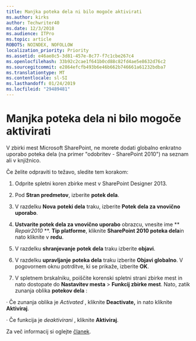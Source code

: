 ```yaml
---
title: Manjka poteka dela ni bilo mogoče aktivirati
ms.author: kirks
author: Techwriter40
ms.date: 12/3/2018
ms.audience: ITPro
ms.topic: article
ROBOTS: NOINDEX, NOFOLLOW
localization_priority: Priority
ms.assetid: e46ae8c5-3d81-457e-8c77-f7c1cbe267c4
ms.openlocfilehash: 33b92c2cae1f641b0cd88c82fd4ae5e8632d76c2
ms.sourcegitcommit: e2864efcfb493b6e46b662b746661a61232bdba7
ms.translationtype: MT
ms.contentlocale: sl-SI
ms.lasthandoff: 01/24/2019
ms.locfileid: "29489481"
---
```

# <a name="missing-workflow-failed-to-activate"></a>Manjka poteka dela ni bilo mogoče aktivirati

V zbirki mest Microsoft SharePoint, ne morete dodati globalno enkratno uporabo poteka dela (na primer "odobritev - SharePoint 2010") na seznam ali v knjižnico.
  
Če želite odpraviti to težavo, sledite tem korakom: 
  
1. Odprite spletni koren zbirke mest v SharePoint Designer 2013.
  
2. Pod **Stran predmetov**, izberite **potek dela**. 
  
3. V razdelku **Nova** **poteki dela** traku, izberite **Potek dela za vnovično uporabo**. 
  
4. **Ustvarite potek dela za vnovično uporabo** obrazcu, vnesite ime ** *Repair2010* **. **Tip platforme**, kliknite **SharePoint 2010 poteka dela**in nato kliknite v **redu**. 
  
1. V razdelku **shranjevanje** **potek dela** traku izberite **objavi**. 
  
2. V razdelku **upravljanje** **poteka dela** traku izberite **Objavi globalno**. V pogovornem oknu potrditve, ki se prikaže, izberite **OK**. 
  
3. V spletnem brskalniku, poiščite korenski spletni strani zbirke mest in nato dostopate do **Nastavitev mesta** \> **Funkcij zbirke mest**. Nato, zatik zunanja oblika **potekov dela** : 
  
· Če zunanja oblika je *Activated* , kliknite **Deactivate,** in nato kliknite **Aktiviraj**. 
  
· Če funkcija je *deaktivirani* , kliknite **Aktiviraj**. 
  
Za več informacij si oglejte [članek](https://go.microsoft.com/fwlink/?linkid=2047770&amp;clcid=0x409).
  

